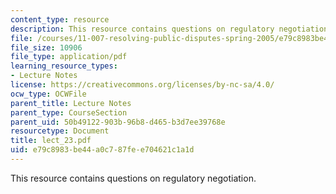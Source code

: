 ```yaml
---
content_type: resource
description: This resource contains questions on regulatory negotiation.
file: /courses/11-007-resolving-public-disputes-spring-2005/e79c8983be44a0c787fee704621c1a1d_lect_23.pdf
file_size: 10906
file_type: application/pdf
learning_resource_types:
- Lecture Notes
license: https://creativecommons.org/licenses/by-nc-sa/4.0/
ocw_type: OCWFile
parent_title: Lecture Notes
parent_type: CourseSection
parent_uid: 50b49122-903b-96b8-d465-b3d7ee39768e
resourcetype: Document
title: lect_23.pdf
uid: e79c8983-be44-a0c7-87fe-e704621c1a1d
---
```

This resource contains questions on regulatory negotiation.